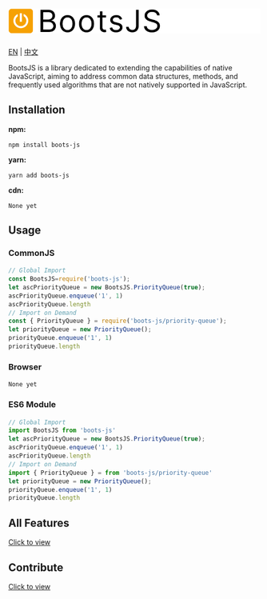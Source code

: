 # ![logo](https://github.com/JunLiangWangX/BootsJS/blob/main/resource/logo.png?raw=true)

[EN](https://github.com/JunLiangWangX/BootsJS/blob/main/README.md) | [中文](https://github.com/JunLiangWangX/BootsJS/blob/main/README(zh).md)

BootsJS is a library dedicated to extending the capabilities of native JavaScript, aiming to address common data structures, methods, and frequently used algorithms that are not natively supported in JavaScript.

## Installation

**npm:**

```
npm install boots-js
```

**yarn:**

```
yarn add boots-js
```

**cdn:**

```
None yet
```

## Usage

### CommonJS

```javascript
// Global Import
const BootsJS=require('boots-js');
let ascPriorityQueue = new BootsJS.PriorityQueue(true);
ascPriorityQueue.enqueue('1', 1)
ascPriorityQueue.length
// Import on Demand
const { PriorityQueue } = require('boots-js/priority-queue');
let priorityQueue = new PriorityQueue();
priorityQueue.enqueue('1', 1)
priorityQueue.length
```

### Browser

```
None yet
```

### ES6 Module

```js
// Global Import
import BootsJS from 'boots-js'
let ascPriorityQueue = new BootsJS.PriorityQueue(true);
ascPriorityQueue.enqueue('1', 1)
ascPriorityQueue.length
// Import on Demand
import { PriorityQueue } = from 'boots-js/priority-queue'
let priorityQueue = new PriorityQueue();
priorityQueue.enqueue('1', 1)
priorityQueue.length
```

## All Features

[Click to view](https://junliangwangx.github.io/BootsJS/)

## Contribute

[Click to view](https://github.com/JunLiangWangX/BootsJS/blob/main/CONTRIBUTING.md)